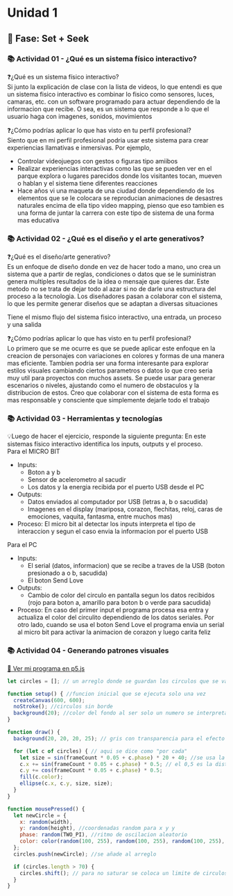 # Unidad 1

## 🔎 Fase: Set + Seek

### 📚 Actividad 01 - ¿Qué es un sistema físico interactivo?
❓¿Qué es un sistema físico interactivo?   
Si junto la explicación de clase con la lista de videos, lo que entendi es que un sistema fisico interactivo es combinar lo fisico como sensores, luces, camaras, etc. con un software programado para actuar dependiendo de la informacion que recibe. O sea, es un sistema que responde a lo que el usuario haga con imagenes, sonidos, movimientos

❓¿Cómo podrías aplicar lo que has visto en tu perfil profesional?   
Siento que en mi perfil profesional podria usar este sistema para crear experiencias llamativas e inmersivas. Por ejemplo,   
+ Controlar videojuegos con gestos o figuras tipo amiibos
+ Realizar experiencias interactivas como las que se pueden ver en el parque explora o lugares parecidos donde los visitantes tocan, mueven o hablan y el sistema tiene diferentes reacciones
+ Hace años vi una maqueta de una ciudad donde dependiendo de los elementos que se le colocara se reproducian animaciones de desastres naturales encima de ella tipo video mapping, pienso que eso tambien es una forma de juntar la carrera con este tipo de sistema de una forma mas educativa

### 📚 Actividad 02 - ¿Qué es el diseño y el arte generativos?
❓¿Qué es el diseño/arte generativo?   
Es un enfoque de diseño donde en vez de hacer todo a mano, uno crea un sistema que a partir de reglas, condiciones o datos que se le suministran genera multiples resultados de la idea o mensaje que quieres dar. Este metodo no se trata de dejar todo al azar si no de darle una estructura del proceso a la tecnologia. Los diseñadores pasan a colaborar con el sistema, lo que les permite generar diseños que se adaptan a diversas situaciones

Tiene el mismo flujo del sistema fisico interactivo, una entrada, un proceso y una salida

❓¿Cómo podrías aplicar lo que has visto en tu perfil profesional?   
Lo primero que se me ocurre es que se puede aplicar este enfoque en la creacion de personajes con variaciones en colores y formas de una manera mas eficiente. Tambien podria ser una forma interesante para explorar estilos visuales cambiando ciertos parametros o datos lo que creo seria muy util para proyectos con muchos assets. Se puede usar para generar escenarios o niveles, ajustando como el numero de obstaculos y la distribucion de estos. Creo que colaborar con el sistema de esta forma es mas responsable y consciente que simplemente dejarle todo el trabajo

### 📚 Actividad 03 - Herramientas y tecnologías
💡Luego de hacer el ejercicio, responde la siguiente pregunta: En este sistemas físico interactivo identifica los inputs, outputs y el proceso.   
Para el MICRO BIT
+ Inputs:
  + Boton a y b
  + Sensor de acelerometro al sacudir
  + Los datos y la energia recibida por el puerto USB desde el PC 
+ Outputs:
  + Datos enviados al computador por USB (letras a, b o sacudida)
  + Imagenes en el display (mariposa, corazon, flechitas, reloj, caras de emociones, vaquita, fantasma, entre muchos mas)
+ Proceso: El micro bit al detectar los inputs interpreta el tipo de interaccion y segun el caso envia la informacion por el puerto USB
  
Para el PC
+ Inputs:
  + El serial (datos, informacion) que se recibe a traves de la USB (boton presionado a o b, sacudida)
  + El boton Send Love
+ Outputs:
  + Cambio de color del circulo en pantalla segun los datos recibidos (rojo para boton a, amarillo para boton b o verde para sacudida)
+ Proceso: En caso del primer input el programa procesa esa entra y actualiza el color del circulito dependiendo de los datos seriales. Por otro lado, cuando se usa el boton Send Love el programa envia un serial al micro bit para activar la animacion de corazon y luego carita feliz

### 📚 Actividad 04 - Generando patrones visuales
[🌟 Ver mi programa en p5.js](https://editor.p5js.org/VanDiosa/sketches/AqXjMu_mZ)

```javascript
let circles = []; // un arreglo donde se guardan los circulos que se van generando

function setup() { //funcion inicial que se ejecuta solo una vez
  createCanvas(600, 600);
  noStroke(); //circulos sin borde
  background(20); //color del fondo al ser solo un numero se interpreta como gris
}

function draw() {
  background(20, 20, 20, 25); // gris con transparencia para el efecto de rastro (R,G,B,A)

  for (let c of circles) { // aqui se dice como "por cada"
    let size = sin(frameCount * 0.05 + c.phase) * 20 + 40; //se usa la funcion seno para que el tamaño varie en cada fotograma. 0.05 es la velocidad de efecto. C.phase es para dar ritmos diferentes a cada uno. el *20 + 40 es como el rango de tamaño
    c.x += sin(frameCount * 0.05 + c.phase) * 0.5; // el 0,5 es la distancia del movimiento
    c.y += cos(frameCount * 0.05 + c.phase) * 0.5;
    fill(c.color);
    ellipse(c.x, c.y, size, size);
  }
}

function mousePressed() {
  let newCircle = {
    x: random(width), 
    y: random(height), //coordenadas random para x y y
    phase: random(TWO_PI), //ritmo de oscilacion aleatorio
    color: color(random(100, 255), random(100, 255), random(100, 255), 200) // (R,G,B,A)
  };
  circles.push(newCircle); //se añade al arreglo

  if (circles.length > 70) {
    circles.shift(); // para no saturar se coloca un limite de circulos
  }
}
```

